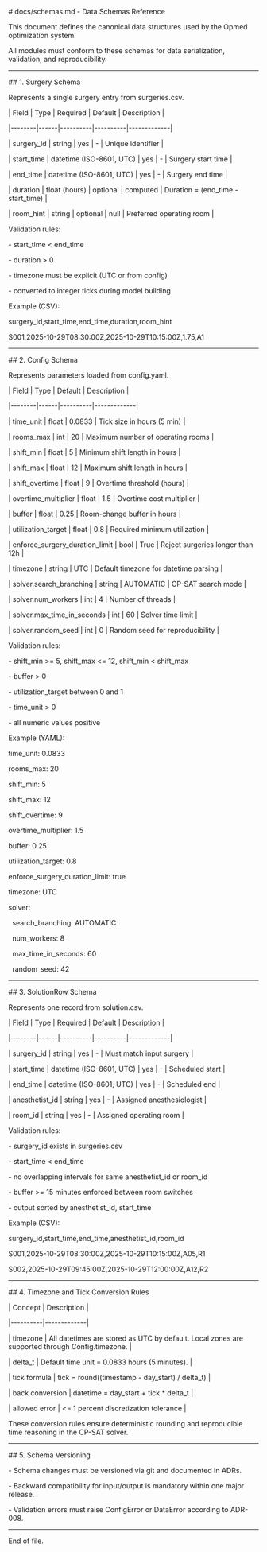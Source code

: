 \# docs/schemas.md - Data Schemas Reference



This document defines the canonical data structures used by the Opmed optimization system.

All modules must conform to these schemas for data serialization, validation, and reproducibility.



---



\## 1. Surgery Schema



Represents a single surgery entry from surgeries.csv.



| Field | Type | Required | Default | Description |

|--------|------|----------|----------|-------------|

| surgery\_id | string | yes | - | Unique identifier |

| start\_time | datetime (ISO-8601, UTC) | yes | - | Surgery start time |

| end\_time | datetime (ISO-8601, UTC) | yes | - | Surgery end time |

| duration | float (hours) | optional | computed | Duration = (end\_time - start\_time) |

| room\_hint | string | optional | null | Preferred operating room |



Validation rules:

\- start\_time < end\_time

\- duration > 0

\- timezone must be explicit (UTC or from config)

\- converted to integer ticks during model building



Example (CSV):

surgery\_id,start\_time,end\_time,duration,room\_hint

S001,2025-10-29T08:30:00Z,2025-10-29T10:15:00Z,1.75,A1



---



\## 2. Config Schema



Represents parameters loaded from config.yaml.



| Field | Type | Default | Description |

|--------|------|----------|-------------|

| time\_unit | float | 0.0833 | Tick size in hours (5 min) |

| rooms\_max | int | 20 | Maximum number of operating rooms |

| shift\_min | float | 5 | Minimum shift length in hours |

| shift\_max | float | 12 | Maximum shift length in hours |

| shift\_overtime | float | 9 | Overtime threshold (hours) |

| overtime\_multiplier | float | 1.5 | Overtime cost multiplier |

| buffer | float | 0.25 | Room-change buffer in hours |

| utilization\_target | float | 0.8 | Required minimum utilization |

| enforce\_surgery\_duration\_limit | bool | True | Reject surgeries longer than 12h |

| timezone | string | UTC | Default timezone for datetime parsing |

| solver.search\_branching | string | AUTOMATIC | CP-SAT search mode |

| solver.num\_workers | int | 4 | Number of threads |

| solver.max\_time\_in\_seconds | int | 60 | Solver time limit |

| solver.random\_seed | int | 0 | Random seed for reproducibility |



Validation rules:

\- shift\_min >= 5, shift\_max <= 12, shift\_min < shift\_max

\- buffer > 0

\- utilization\_target between 0 and 1

\- time\_unit > 0

\- all numeric values positive



Example (YAML):

time\_unit: 0.0833

rooms\_max: 20

shift\_min: 5

shift\_max: 12

shift\_overtime: 9

overtime\_multiplier: 1.5

buffer: 0.25

utilization\_target: 0.8

enforce\_surgery\_duration\_limit: true

timezone: UTC

solver:

&nbsp; search\_branching: AUTOMATIC

&nbsp; num\_workers: 8

&nbsp; max\_time\_in\_seconds: 60

&nbsp; random\_seed: 42



---



\## 3. SolutionRow Schema



Represents one record from solution.csv.



| Field | Type | Required | Default | Description |

|--------|------|----------|----------|-------------|

| surgery\_id | string | yes | - | Must match input surgery |

| start\_time | datetime (ISO-8601, UTC) | yes | - | Scheduled start |

| end\_time | datetime (ISO-8601, UTC) | yes | - | Scheduled end |

| anesthetist\_id | string | yes | - | Assigned anesthesiologist |

| room\_id | string | yes | - | Assigned operating room |



Validation rules:

\- surgery\_id exists in surgeries.csv

\- start\_time < end\_time

\- no overlapping intervals for same anesthetist\_id or room\_id

\- buffer >= 15 minutes enforced between room switches

\- output sorted by anesthetist\_id, start\_time



Example (CSV):

surgery\_id,start\_time,end\_time,anesthetist\_id,room\_id

S001,2025-10-29T08:30:00Z,2025-10-29T10:15:00Z,A05,R1

S002,2025-10-29T09:45:00Z,2025-10-29T12:00:00Z,A12,R2



---



\## 4. Timezone and Tick Conversion Rules



| Concept | Description |

|----------|-------------|

| timezone | All datetimes are stored as UTC by default. Local zones are supported through Config.timezone. |

| delta\_t | Default time unit = 0.0833 hours (5 minutes). |

| tick formula | tick = round((timestamp - day\_start) / delta\_t) |

| back conversion | datetime = day\_start + tick \* delta\_t |

| allowed error | <= 1 percent discretization tolerance |



These conversion rules ensure deterministic rounding and reproducible time reasoning in the CP-SAT solver.



---



\## 5. Schema Versioning

\- Schema changes must be versioned via git and documented in ADRs.

\- Backward compatibility for input/output is mandatory within one major release.

\- Validation errors must raise ConfigError or DataError according to ADR-008.



---



End of file.
